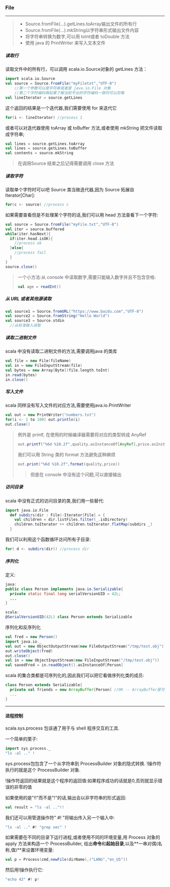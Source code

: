 ### File

---

> * Source.fromFile(…).getLines.toArray输出文件的所有行
> * Source.fromFile(…).mkString以字符串形式输出文件内容
> * 将字符串转换为数字,可以用 toInt或者 toDouble 方法
> * 使用 java 的 PrintWriter 来写入文本文件

##### 读取行

读取文件中的所有行，可以调用 scala.io.Source对象的 getLines 方法：

```scala
import scala.io.Source
val source = Source.fromFile("myFiletxt","UTF-8")
	//第一个参数可以是字符串或者是 java.io.File 对象
  	//第二个字符编码再如果了解当前平台的字符编码一致时可以忽略
val lineIterator = source.getLines
```

这个返回的结果是一个迭代器,我们需要使用 for 来迭代它

```scala
for(i <- lineIterator) //process 1
```

或者可以对迭代器使用 toArray 或 toBuffer 方法,或者使用 mkString 把文件读取成字符串;

```scala
val lines = source.getLines.toArray
val lines = source.getLines.toBuffer
val contents = source.mkString
```

> 在调用Source 结束之后记得需要调用 close 方法

##### 读取字符

读取单个字符时可以吧 Source 类当做迭代器,因为 Source 拓展自 Iterator[Char]:

```scala
for(c <- source) //process c
```

如果需要查看但是不处理某个字符的话,我们可以用 head 方法查看下一个字符:

```scala
val source = Source.fromFile("myFile.txt","UTF-8")
val iter = source.buffered
while(iter.hasNext){
  if(iter.head.isOK){
    //process ok
  }else{
    //process fail
  }
}
source.close()
```

> 一个小方法:从 console 中读取数字,需要只能输入数字并且不包含空格:
>
> ```scala
> val age = readInt()
> ```

##### 从 URL 或者其他源读取

```scala
val source1 = Source.fromURL("https://www.baidu.com","UTF-8")
val source2 = Source.fromString("Hello World")
val source3 = Source.stdin
  //从标准输入读取
```

##### 读取二进制文件

scala 中没有读取二进制文件的方法,需要调用java 的类库

```scala
val file = new File(fileName)
val in = new FileInputStream(file)
val bytes = new Array[Byte](file.length.toInt)
in.read(bytes)
in.close()
```

##### 写入文件

scala 同样没有写入文件的对应方法,需要使用java.io.PrintWriter

```scala
val out = new PrintWriter("numbers.txt")
for(i <- 1 to 100) out.println(i)
out.close()
```

> 例外是 printf, 在使用的时候编译器需要将对应的类型转成 AnyRef
>
> ```scala
> out.printf("%6d %10.2f",quality.asInstanceOf[AnyRef],price.asInstanceOf[AnyRef])
> ```
>
> 我们可以用 String 类的 format 方法避免这种麻烦
>
> ```scala
> out.print("%6d %10.2f",format(quality,price))
> ```
>
> > 但是在 console 中没有这个问题,可以直接输出

##### 访问目录

scala 中没有正式的访问目录的类,我们用一些替代:

```scala
import java.io.File
  def subdirs(dir : File):Iterator[File] = {
    val children = dir.listFiles.filter(_.isDirectory)
    children.toIterator ++ children.toIterator.flatMap(subdirs _)
  }
```

我们可以利用这个函数循环访问所有子目录:

```scala
for( d <- subdirs(dir)) //process dir
```

##### 序列化

定义:

```java
java:
public class Person implements java.io.Serializable{
  private static final long serialVersionUID = 42L;
  ...
}
```

```scala
scala:
@SerialVersionUID(42L) class Person extends Serializable
```

序列化和反序列化

```scala
val fred = new Person()
import java.io._
val out = new ObjectOutputStream(new FileOutputStream("/tmp/test.obj"))
out.writeObject(fred)
out.close()
val in = new ObjectInputStream(new FileInputStream("/tmp/test.obj"))
val savedFred = in.readObject().asInstanceOf[Person]
```

scala 的集合类都是可序列化的,因此我们可以把它看做序列化类的成员:

```scala
class Person extends Serializable{
  private val friends = new ArrayBuffer[Person]	//OK -- ArrayBuffer是可序列化的
  ...
}
```

---

#### 进程控制

scala.sys.process 包该通了用于与 shell 程序交互的工具.

一个简单的栗子:

```scala
import sys.process._
"ls -al .." !
```

sys.process包包含了一个从字符串到 ProcessBuilder 对象的隐式转换. !操作符执行的就是这个 ProcessBuilder 对象.

!操作符返回的结果就是这个程序的返回值:如果程序成功的话就是0,否则就显示错误的非零的值

如果使用的是"!!"而不是"!"的话,输出会以非字符串的形式返回:

```scala
val result = "ls -al .."!!
```

我们还可以用管道操作符" #! "将输出传入另一个输入中:

```scala
"ls -al .." #! "grep sec" !
```

如果需要在不同的目录下运行进程,或者使用不同的环境变量,用 Process 对象的 apply 方法来构造一个 ProcessBuilder, 给出**命令**和**起始目录**,以及**一串对偶(名称,值)**来设置环境变量:

```scala
val p = Process(cmd,newFile(dirName),("LANG","en_US"))
```

然后用!操作执行它:

```scala
"echo 42" #! p!
```

